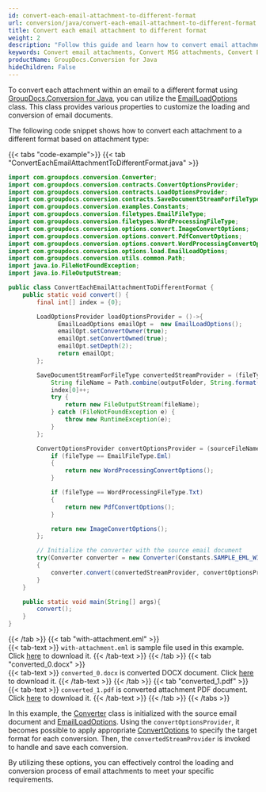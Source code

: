 ```yaml
---
id: convert-each-email-attachment-to-different-format
url: conversion/java/convert-each-email-attachment-to-different-format
title: Convert each email attachment to different format
weight: 2
description: "Follow this guide and learn how to convert email attachments to different format based on attachment type using GroupDocs.Conversion for .Java."
keywords: Convert email attachments, Convert MSG attachments, Convert EML attachments
productName: GroupDocs.Conversion for Java
hideChildren: False
---
```

To convert each attachment within an email to a different format using [GroupDocs.Conversion for Java](https://products.groupdocs.com/conversion/java/), you can utilize the [EmailLoadOptions](https://reference.groupdocs.com/conversion/java/com.groupdocs.conversion.options.load/emailloadoptions/) class. This class provides various properties to customize the loading and conversion of email documents.

The following code snippet shows how to convert each attachment to a different format based on attachment type:

{{< tabs "code-example">}}
{{< tab "ConvertEachEmailAttachmentToDifferentFormat.java" >}}  
```java
import com.groupdocs.conversion.Converter;
import com.groupdocs.conversion.contracts.ConvertOptionsProvider;
import com.groupdocs.conversion.contracts.LoadOptionsProvider;
import com.groupdocs.conversion.contracts.SaveDocumentStreamForFileType;
import com.groupdocs.conversion.examples.Constants;
import com.groupdocs.conversion.filetypes.EmailFileType;
import com.groupdocs.conversion.filetypes.WordProcessingFileType;
import com.groupdocs.conversion.options.convert.ImageConvertOptions;
import com.groupdocs.conversion.options.convert.PdfConvertOptions;
import com.groupdocs.conversion.options.convert.WordProcessingConvertOptions;
import com.groupdocs.conversion.options.load.EmailLoadOptions;
import com.groupdocs.conversion.utils.common.Path;
import java.io.FileNotFoundException;
import java.io.FileOutputStream;

public class ConvertEachEmailAttachmentToDifferentFormat {
    public static void convert() {
        final int[] index = {0};

        LoadOptionsProvider loadOptionsProvider = ()->{
              EmailLoadOptions emailOpt =  new EmailLoadOptions();
              emailOpt.setConvertOwner(true);
              emailOpt.setConvertOwned(true);
              emailOpt.setDepth(2);
              return emailOpt;
        };

        SaveDocumentStreamForFileType convertedStreamProvider = (fileType)->{
            String fileName = Path.combine(outputFolder, String.format("converted_%d.%s", index[0], fileType.getExtension()));
            index[0]++;
            try {
                return new FileOutputStream(fileName);
            } catch (FileNotFoundException e) {
                throw new RuntimeException(e);
            }
        };

        ConvertOptionsProvider convertOptionsProvider = (sourceFileName, fileType) -> {
            if (fileType == EmailFileType.Eml)
            {
                return new WordProcessingConvertOptions();
            }

            if (fileType == WordProcessingFileType.Txt)
            {
                return new PdfConvertOptions();
            }

            return new ImageConvertOptions();
        };

        // Initialize the converter with the source email document
        try(Converter converter = new Converter(Constants.SAMPLE_EML_WITH_ATTACHMENT, loadOptionsProvider))
        {
            converter.convert(convertedStreamProvider, convertOptionsProvider);
        }
    }

    public static void main(String[] args){
        convert();
    }
}
```
{{< /tab >}}
{{< tab "with-attachment.eml" >}}  
{{< tab-text >}}
`with-attachment.eml` is sample file used in this example. Click [here](/conversion/java/_sample_files/developer-guide/converting-documents/convert-each-email-attachment-to-different-format/with-attachment.eml) to download it.
{{< /tab-text >}}
{{< /tab >}}
{{< tab "converted_0.docx" >}}  
{{< tab-text >}}
`converted_0.docx` is converted DOCX document. Click [here](/conversion/java/_sample_files/developer-guide/converting-documents/convert-each-email-attachment-to-different-format/converted_0.docx) to download it.
{{< /tab-text >}}
{{< /tab >}}
{{< tab "converted_1.pdf" >}}  
{{< tab-text >}}
`converted_1.pdf` is converted attachment PDF document. Click [here](/conversion/java/_sample_files/developer-guide/converting-documents/convert-each-email-attachment-to-different-format/converted_1.pdf) to download it.
{{< /tab-text >}}
{{< /tab >}}
{{< /tabs >}}

In this example, the [Converter](https://reference.groupdocs.com/conversion/java/com.groupdocs.conversion/converter/) class is initialized with the source email document and [EmailLoadOptions](https://reference.groupdocs.com/conversion/java/com.groupdocs.conversion.options.load/emailloadoptions/). Using the `convertOptionsProvider`, it becomes possible to apply appropriate [ConvertOptions](https://reference.groupdocs.com/conversion/java/com.groupdocs.conversion.options.convert/convertoptions/) to specify the target format for each conversion. Then, the `convertedStreamProvider` is invoked to handle and save each conversion.

By utilizing these options, you can effectively control the loading and conversion process of email attachments to meet your specific requirements.